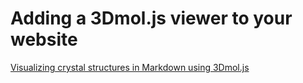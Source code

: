 # Adding a 3Dmol.js viewer to your website

[Visualizing crystal structures in Markdown using 3Dmol.js](https://rwexler.github.io/markdown/3dmol.js/2019/12/10/3dmol.html)
